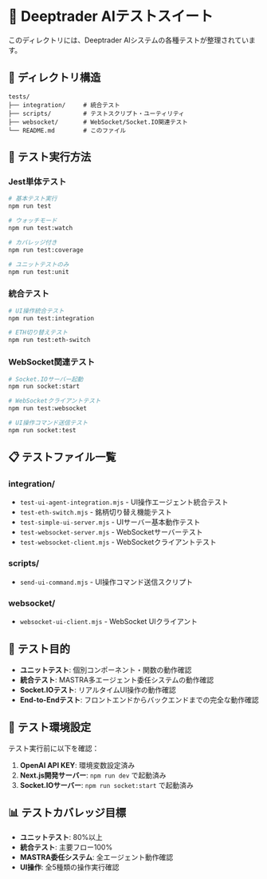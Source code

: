 # 🧪 Deeptrader AIテストスイート

このディレクトリには、Deeptrader AIシステムの各種テストが整理されています。

## 📁 ディレクトリ構造

```
tests/
├── integration/     # 統合テスト
├── scripts/         # テストスクリプト・ユーティリティ
├── websocket/       # WebSocket/Socket.IO関連テスト
└── README.md        # このファイル
```

## 🚀 テスト実行方法

### Jest単体テスト
```bash
# 基本テスト実行
npm run test

# ウォッチモード
npm run test:watch

# カバレッジ付き
npm run test:coverage

# ユニットテストのみ
npm run test:unit
```

### 統合テスト
```bash
# UI操作統合テスト
npm run test:integration

# ETH切り替えテスト
npm run test:eth-switch
```

### WebSocket関連テスト
```bash
# Socket.IOサーバー起動
npm run socket:start

# WebSocketクライアントテスト
npm run test:websocket

# UI操作コマンド送信テスト
npm run socket:test
```

## 📋 テストファイル一覧

### integration/
- `test-ui-agent-integration.mjs` - UI操作エージェント統合テスト
- `test-eth-switch.mjs` - 銘柄切り替え機能テスト
- `test-simple-ui-server.mjs` - UIサーバー基本動作テスト
- `test-websocket-server.mjs` - WebSocketサーバーテスト
- `test-websocket-client.mjs` - WebSocketクライアントテスト

### scripts/
- `send-ui-command.mjs` - UI操作コマンド送信スクリプト

### websocket/
- `websocket-ui-client.mjs` - WebSocket UIクライアント

## 🎯 テスト目的

- **ユニットテスト**: 個別コンポーネント・関数の動作確認
- **統合テスト**: MASTRA多エージェント委任システムの動作確認
- **Socket.IOテスト**: リアルタイムUI操作の動作確認
- **End-to-Endテスト**: フロントエンドからバックエンドまでの完全な動作確認

## 🔧 テスト環境設定

テスト実行前に以下を確認：

1. **OpenAI API KEY**: 環境変数設定済み
2. **Next.js開発サーバー**: `npm run dev` で起動済み
3. **Socket.IOサーバー**: `npm run socket:start` で起動済み

## 📊 テストカバレッジ目標

- **ユニットテスト**: 80%以上
- **統合テスト**: 主要フロー100%
- **MASTRA委任システム**: 全エージェント動作確認
- **UI操作**: 全5種類の操作実行確認 